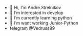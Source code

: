 - 👋 Hi, I’m Andre Strelnikov 
- 👀 I’m interested in develop
- 🌱 I’m currently learning python
- 💞️ I’m want working Junior-Python
- telegram @Vedruss99
